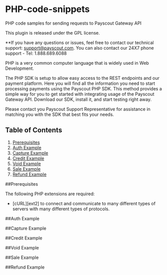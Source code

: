 # PHP-code-snippets
PHP code samples for sending requests to Payscout Gateway API

This plugin is released under the GPL license.

**If you have any questions or issues, feel free to contact our technical support: support@payscout.com. You can also contact our 24X7 phone support - Tel: 1.888.689.6088

PHP is a very common computer language that is widely used in Web Development.

The PHP SDK is setup to allow easy access to the REST endpoints and our payment platform. Here you will find all the information you need to start processing payments using the Payscout PHP SDK. This method provides a simple way for you to get started with integrating usage of the Payscout Gateway API. Download our SDK, install it, and start testing right away.

Please contact you Payscout Support Representative for assistance in matching you with the SDK that best fits your needs.

## Table of Contents

1. [Prerequisites](#prerequisites)
1. [Auth Example](#auth)
1. [Capture Example](#capture)
1. [Credit Example](#credit)
1. [Void Example](#void)
1. [Sale Example](#sale)
1. [Refund Example](#refund)

##Prerequisites

The following PHP extensions are required:

* [cURL][ext2] to connect and communicate to many different types of servers with many different types of protocols.

##Auth Example

##Capture Example

##Credit Example

##Void Example

##Sale Example

##Refund Example


